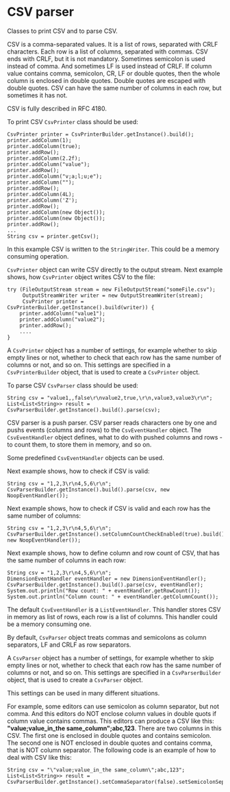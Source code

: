 CSV parser
==========
Classes to print CSV and to parse CSV.

CSV is a comma-separated values.
It is a list of rows, separated with CRLF characters.
Each row is a list of columns, separated with commas.
CSV ends with CRLF, but it is not mandatory.
Sometimes semicolon is used instead of comma.
And sometimes LF is used instead of CRLF.
If column value contains comma, semicolon, CR, LF or double quotes, then the whole column is enclosed in double quotes.
Double quotes are escaped with double quotes.
CSV can have the same number of columns in each row, but sometimes it has not.

CSV is fully described in RFC 4180.

To print CSV `CsvPrinter` class should be used:
```
CsvPrinter printer = CsvPrinterBuilder.getInstance().build();
printer.addColumn(1);
printer.addColumn(true);
printer.addRow();
printer.addColumn(2.2f);
printer.addColumn("value");
printer.addRow();
printer.addColumn("v;a;l;u;e");
printer.addColumn("");
printer.addRow();
printer.addColumn(4L);
printer.addColumn('Z');
printer.addRow();
printer.addColumn(new Object());
printer.addColumn(new Object());
printer.addRow();
...
String csv = printer.getCsv();
```

In this example CSV is written to the `StringWriter`.
This could be a memory consuming operation.

`CsvPrinter` object can write CSV directly to the output stream.
Next example shows, how `CsvPrinter` object writes CSV to the file:
```
try (FileOutputStream stream = new FileOutputStream("someFile.csv");
     OutputStreamWriter writer = new OutputStreamWriter(stream);
     CsvPrinter printer = CsvPrinterBuilder.getInstance().build(writer)) {
    printer.addColumn("value1");
    printer.addColumn("value2");
    printer.addRow();
    ....
}
```

A `CsvPrinter` object has a number of settings, for example whether to skip empty lines or not, whether to check that each row has the same number of columns or not, and so on.
This settings are specified in a `CsvPrinterBuilder` object, that is used to create a `CsvPrinter` object.

To parse CSV `CsvParser` class should be used:
```
String csv = "value1,,false\r\nvalue2,true,\r\n,value3,value3\r\n";
List<List<String>> result = CsvParserBuilder.getInstance().build().parse(csv);
```

CSV parser is a push parser.
CSV parser reads characters one by one and pushs events (columns and rows) to the `CsvEventHandler` object.
The `CsvEventHandler` object defines, what to do with pushed columns and rows - to count them, to store them in memory, and so on.

Some predefined `CsvEventHandler` objects can be used.

Next example shows, how to check if CSV is valid:
```
String csv = "1,2,3\r\n4,5,6\r\n";
CsvParserBuilder.getInstance().build().parse(csv, new NoopEventHandler());
```

Next example shows, how to check if CSV is valid and each row has the same number of columns:
```
String csv = "1,2,3\r\n4,5,6\r\n";
CsvParserBuilder.getInstance().setColumnCountCheckEnabled(true).build().parse(csv, new NoopEventHandler());
```

Next example shows, how to define column and row count of CSV, that has the same number of columns in each row:
```
String csv = "1,2,3\r\n4,5,6\r\n";
DimensionEventHandler eventHandler = new DimensionEventHandler();
CsvParserBuilder.getInstance().build().parse(csv, eventHandler);
System.out.println("Row count: " + eventHandler.getRowCount());
System.out.println("Column count: " + eventHandler.getColumnCount());
```

The default `CsvEventHandler` is a `ListEventHandler`.
This handler stores CSV in memory as list of rows, each row is a list of columns.
This handler could be a memory consuming one.

By default, `CsvParser` object treats commas and semicolons as column separators, LF and CRLF as row separators.

A `CsvParser` object has a number of settings, for example whether to skip empty lines or not, whether to check that each row has the same number of columns or not, and so on.
This settings are specified in a `CsvParserBuilder` object, that is used to create a `CsvParser` object.

This settings can be used in many different situations.

For example, some editors can use semicolon as column separator, but not comma.
And this editors do NOT enclose column values in double quots if column value contains commas.
This editors can produce a CSV like this: **"value;value_in_the same_column";abc,123**.
There are two columns in this CSV.
The first one is enclosed in double quotes and contains semicolon.
The second one is NOT enclosed in double quotes and contains comma, that is NOT column separator.
The following code is an example of how to deal with CSV like this:
```
String csv = "\"value;value_in_the same_column\";abc,123";
List<List<String>> result = CsvParserBuilder.getInstance().setCommaSeparator(false).setSemicolonSeparator(true).build().parse(csv);
```
